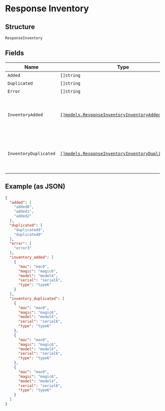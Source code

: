 
# Response Inventory

## Structure

`ResponseInventory`

## Fields

| Name | Type | Tags | Description |
|  --- | --- | --- | --- |
| `Added` | `[]string` | Optional | - |
| `Duplicated` | `[]string` | Optional | - |
| `Error` | `[]string` | Optional | - |
| `InventoryAdded` | [`[]models.ResponseInventoryInventoryAddedItems`](../../doc/models/response-inventory-inventory-added-items.md) | Optional | **Constraints**: *Minimum Items*: `1`, *Unique Items Required* |
| `InventoryDuplicated` | [`[]models.ResponseInventoryInventoryDuplicatedItems`](../../doc/models/response-inventory-inventory-duplicated-items.md) | Optional | **Constraints**: *Minimum Items*: `1`, *Unique Items Required* |

## Example (as JSON)

```json
{
  "added": [
    "added0",
    "added1",
    "added2"
  ],
  "duplicated": [
    "duplicated9",
    "duplicated0"
  ],
  "error": [
    "error3"
  ],
  "inventory_added": [
    {
      "mac": "mac0",
      "magic": "magic6",
      "model": "model4",
      "serial": "serial6",
      "type": "type6"
    }
  ],
  "inventory_duplicated": [
    {
      "mac": "mac0",
      "magic": "magic6",
      "model": "model4",
      "serial": "serial6",
      "type": "type6"
    },
    {
      "mac": "mac0",
      "magic": "magic6",
      "model": "model4",
      "serial": "serial6",
      "type": "type6"
    },
    {
      "mac": "mac0",
      "magic": "magic6",
      "model": "model4",
      "serial": "serial6",
      "type": "type6"
    }
  ]
}
```

